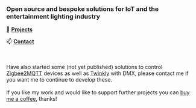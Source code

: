 ### Open source and bespoke solutions for IoT and the entertainment lighting industry 
🔆 **[Projects](https://github.com/gobo-ws/misc/blob/master/projects.md)**   
  	   
📫 **[Contact](mailto:contact@johan.lighting?subject=johan.lighting%20contact)**  
  
    
&nbsp;
  
Have also started some (not yet published) solutions to control [Zigbee2MQTT](https://www.zigbee2mqtt.io) devices as well as [Twinkly](https://twinkly.com) with DMX, please contact me if you want me to continue to develop these.    
&nbsp;  
If you like my work and would like to support further projects you can [buy me a coffee](https://www.buymeacoffee.com/gobows), thanks!
